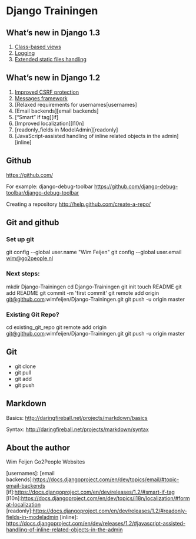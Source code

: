 Django Trainingen
=================

What’s new in Django 1.3
------------------------

1. [Class-based views][class-based-views]
2. [Logging][logging]
3. [Extended static files handling][static]

What’s new in Django 1.2
------------------------
1. [Improved CSRF protection][csrf]
2. [Messages framework][messages]
3. [Relaxed requirements for usernames[usernames]
4. [Email backends][email backends]
5. [“Smart” if tag][if]
6. [Improved localization][l10n]
7. [readonly_fields in ModelAdmin][readonly]
8. [JavaScript-assisted handling of inline related objects in the admin][inline]

Github
------
https://github.com/

For example: django-debug-toolbar
https://github.com/django-debug-toolbar/django-debug-toolbar

Creating a repository
http://help.github.com/create-a-repo/

Git and github
--------------
### Set up git
  git config --global user.name "Wim Feijen"
  git config --global user.email wim@go2people.nl
        
### Next steps:
  mkdir Django-Trainingen
  cd Django-Trainingen
  git init
  touch README
  git add README
  git commit -m 'first commit'
  git remote add origin git@github.com:wimfeijen/Django-Trainingen.git
  git push -u origin master
      
### Existing Git Repo?
  cd existing_git_repo
  git remote add origin git@github.com:wimfeijen/Django-Trainingen.git
  git push -u origin master

Git
---
- git clone
- git pull
- git add
- git push 


Markdown
--------
Basics:
http://daringfireball.net/projects/markdown/basics

Syntax:
http://daringfireball.net/projects/markdown/syntax


About the author
----------------

Wim Feijen
Go2People Websites


[class-based-views]:https://docs.djangoproject.com/en/1.3/topics/class-based-views/
[logging]:https://docs.djangoproject.com/en/1.3/topics/logging/
[static]:https://docs.djangoproject.com/en/1.3/ref/contrib/staticfiles/
[csrf]:https://docs.djangoproject.com/en/1.3/ref/contrib/csrf/
[messages]:https://docs.djangoproject.com/en/1.3/ref/contrib/messages/
[usernames]:
[email backends]:https://docs.djangoproject.com/en/dev/topics/email/#topic-email-backends
[if]:https://docs.djangoproject.com/en/dev/releases/1.2/#smart-if-tag
[l10n]:https://docs.djangoproject.com/en/dev/topics/i18n/localization/#format-localization
[readonly]:https://docs.djangoproject.com/en/dev/releases/1.2/#readonly-fields-in-modeladmin
[inline]: https://docs.djangoproject.com/en/dev/releases/1.2/#javascript-assisted-handling-of-inline-related-objects-in-the-admin



